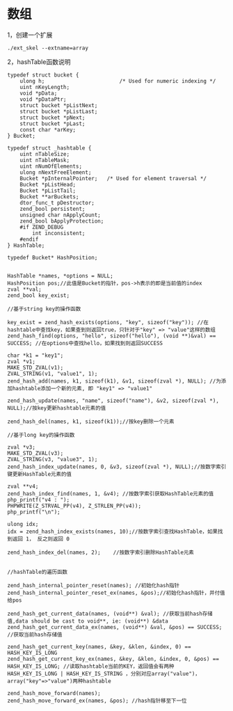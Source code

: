 # 数组

1，创建一个扩展

	./ext_skel --extname=array
	
2，hashTable函数说明
	
	typedef struct bucket {
		ulong h;						/* Used for numeric indexing */
		uint nKeyLength;
		void *pData;
		void *pDataPtr;
		struct bucket *pListNext;
		struct bucket *pListLast;
		struct bucket *pNext;
		struct bucket *pLast;
		const char *arKey;
	} Bucket;
	
	typedef struct _hashtable {
		uint nTableSize;
		uint nTableMask;
		uint nNumOfElements;
		ulong nNextFreeElement;
		Bucket *pInternalPointer;	/* Used for element traversal */
		Bucket *pListHead;
		Bucket *pListTail;
		Bucket **arBuckets;
		dtor_func_t pDestructor;
		zend_bool persistent;
		unsigned char nApplyCount;
		zend_bool bApplyProtection;
		#if ZEND_DEBUG
			int inconsistent;
		#endif
	} HashTable;

	typedef Bucket* HashPosition; 


	HashTable *names, *options = NULL;
	HashPosition pos;//此值是Bucket的指针，pos->h表示的即是当前值的index
	zval **val;
	zend_bool key_exist;
	
	//基于string key的操作函数
	
	key_exist = zend_hash_exists(options, "key", sizeof("key")); //在hashtable中查找key，如果查到则返回true，只针对于"key" => "value"这样的数组
	zend_hash_find(options, "hello", sizeof("hello"), (void **)&val) == SUCCESS; //在options中查找hello，如果找到则返回SUCCESS
	
	char *k1 = "key1";
    zval *v1;
    MAKE_STD_ZVAL(v1);
    ZVAL_STRING(v1, "value1", 1);
    zend_hash_add(names, k1, sizeof(k1), &v1, sizeof(zval *), NULL); //为添加hashtable添加一个新的元素, 即 "key1" => "value1"
    
    zend_hash_update(names, "name", sizeof("name"), &v2, sizeof(zval *), NULL);//按key更新hashtable元素的值
    
    zend_hash_del(names, k1, sizeof(k1));//按key删除一个元素
	
	//基于long key的操作函数
	
	zval *v3;
    MAKE_STD_ZVAL(v3);
    ZVAL_STRING(v3, "value3", 1);
    zend_hash_index_update(names, 0, &v3, sizeof(zval *), NULL);//按数字索引键更新HashTable元素的值
    
    zval **v4;
    zend_hash_index_find(names, 1, &v4); //按数字索引获取HashTable元素的值
    php_printf("v4 : ");
    PHPWRITE(Z_STRVAL_PP(v4), Z_STRLEN_PP(v4));
    php_printf("\n");
	
	ulong idx;
    idx = zend_hash_index_exists(names, 10);//按数字索引查找HashTable，如果找到返回 1， 反之则返回 0
    
    zend_hash_index_del(names, 2);    //按数字索引删除HashTable元素
	
	
	//hashTable的遍历函数
	
	zend_hash_internal_pointer_reset(names); //初始化hash指针
	zend_hash_internal_pointer_reset_ex(names, &pos);//初始化hash指针，并付值给pos
	
	zend_hash_get_current_data(names, (void**) &val); //获取当前hash存储值,data should be cast to void**, ie: (void**) &data
	zend_hash_get_current_data_ex(names, (void**) &val, &pos) == SUCCESS; //获取当前hash存储值
	
	zend_hash_get_current_key(names, &key, &klen, &index, 0) == HASH_KEY_IS_LONG
	zend_hash_get_current_key_ex(names, &key, &klen, &index, 0, &pos) == HASH_KEY_IS_LONG; //读取hashtable当前的KEY，返回值会有两种 HASH_KEY_IS_LONG | HASH_KEY_IS_STRING ，分别对应array("value")，array("key"=>"value")两种hashtable
	
	zend_hash_move_forward(names); 
	zend_hash_move_forward_ex(names, &pos); //hash指针移至下一位

